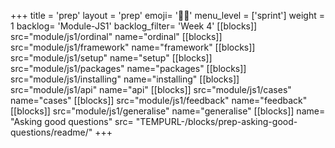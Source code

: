 +++
title = 'prep'
layout = 'prep'
emoji= '🧑🏿‍'
menu_level = ['sprint']
weight = 1
backlog= 'Module-JS1'
backlog_filter= 'Week 4'
[[blocks]]
src="module/js1/ordinal"
name="ordinal"
[[blocks]]
src="module/js1/framework"
name="framework"
[[blocks]]
src="module/js1/setup"
name="setup"
[[blocks]]
src="module/js1/packages"
name="packages"
[[blocks]]
src="module/js1/installing"
name="installing"
[[blocks]]
src="module/js1/api"
name="api"
[[blocks]]
src="module/js1/cases"
name="cases"
[[blocks]]
src="module/js1/feedback"
name="feedback"
[[blocks]]
src="module/js1/generalise"
name="generalise"
[[blocks]]
name= "Asking good questions"
src= "TEMPURL-/blocks/prep-asking-good-questions/readme/"
+++
